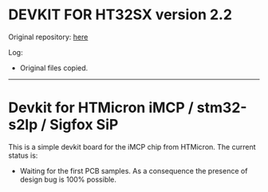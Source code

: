 # DEVKIT FOR HT32SX version 2.2

Original repository: [here](https://github.com/disk91/HTMICRON-iMCP-devkit)

Log:
* Original files copied.

<hr>

# Devkit for HTMicron iMCP / stm32-s2lp / Sigfox SiP

This is a simple devkit board for the iMCP chip from HTMicron.
The current status is:
- Waiting for the first PCB samples. As a consequence the presence of design bug is 100% possible.
